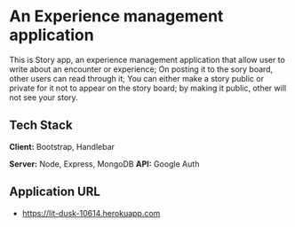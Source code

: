
# An Experience management application

This is Story app, an experience management application that allow user to write about an encounter or experience; On posting it to the sory board, other users can read through it; You can either make a story public or private for it not to appear on the story board; by making it public, other will not see your story.


## Tech Stack

**Client:**  Bootstrap, Handlebar

**Server:** Node, Express, MongoDB
**API:** Google Auth


## Application URL
- https://lit-dusk-10614.herokuapp.com
